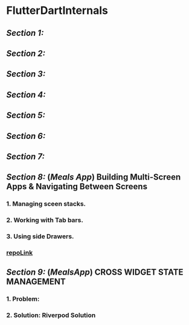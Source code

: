# FlutterDartInternals

## ***Section 1:***
## ***Section 2:***
## ***Section 3:***
## ***Section 4:***
## ***Section 5:***
## ***Section 6:***
## ***Section 7:***
## ***Section 8:*** (*Meals App*) Building Multi-Screen Apps & Navigating Between Screens
### 1.  Managing sceen stacks.
### 2.  Working with Tab bars.
### 3.  Using side Drawers.
### [repoLink](https://github.com/adityagaur0/meals.git)

## ***Section 9:*** (*MealsApp*) CROSS WIDGET STATE MANAGEMENT
### 1.  Problem:
### 2.  Solution: Riverpod Solution



